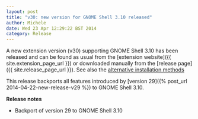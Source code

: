 ```yaml
---
layout: post
title: "v30: new version for GNOME Shell 3.10 released"
author: Michele
date: Wed 23 Apr 12:29:22 BST 2014
category: Release
---
```


A new extension version (v30) supporting GNOME Shell 3.10 has been released and 
can be found as usual from the [extension website]({{ site.extension_page_url }}) 
or downloaded manually from the [release page]({{ site.release_page_url }}).
See also the [alternative installation methods](/download.html)

<!--more-->

This release backports all features introduced by [version 29]({% post_url 2014-04-22-new-release-v29 %})
to GNOME Shell 3.10.

**Release notes**

* Backport of version 29 to GNOME Shell 3.10

